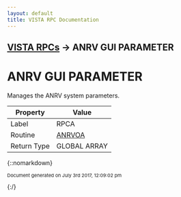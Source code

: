 ```yaml
---
layout: default
title: VISTA RPC Documentation
---
```


## [VISTA RPCs](TableOfContents) &#8594; ANRV GUI PARAMETER
# ANRV GUI PARAMETER

Manages the ANRV system parameters.

Property | Value
--- | ---
Label | RPCA
Routine | [ANRVOA](http://code.osehra.org/dox/Routine_ANRVOA_source.html)
Return Type | GLOBAL ARRAY




{::nomarkdown} <br/><p style="font-size: 11px">Document generated on July 3rd 2017, 12:09:02 pm</p>{:/}